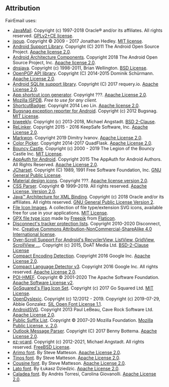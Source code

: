 ## Attribution

FairEmail uses:

* [JavaMail](https://projects.eclipse.org/projects/ee4j.javamail). Copyright (c) 1997-2018 Oracle® and/or its affiliates. All rights reserved. [GPLv2+CE license](https://javaee.github.io/javamail/JavaMail-License).
* [jsoup](https://jsoup.org/). Copyright © 2009 - 2017 Jonathan Hedley. [MIT license](https://jsoup.org/license).
* [Android Support Library](https://developer.android.com/tools/support-library/). Copyright (C) 2011 The Android Open Source Project. [Apache license 2.0](https://android.googlesource.com/platform/frameworks/support/+/master/LICENSE.txt).
* [Android Architecture Components](https://developer.android.com/topic/libraries/architecture/). Copyright 2018 The Android Open Source Project, Inc. [Apache license 2.0](https://github.com/googlesamples/android-architecture-components/blob/master/LICENSE).
* [dnsjava](http://www.xbill.org/dnsjava/). Copyright (c) 1998-2011, Brian Wellington. [BSD License](https://sourceforge.net/p/dnsjava/code/HEAD/tree/trunk/LICENSE).
* [OpenPGP API library](https://github.com/open-keychain/openpgp-api). Copyright (C) 2014-2015 Dominik Schürmann. [Apache License 2.0](https://github.com/open-keychain/openpgp-api/blob/master/LICENSE).
* [Android SQLite support library](https://github.com/requery/sqlite-android). Copyright (C) 2017 requery.io. [Apache License 2.0](https://github.com/requery/sqlite-android/blob/master/LICENSE).
* [App shortcut icon generator](https://romannurik.github.io/AndroidAssetStudio/icons-app-shortcut.html). Copyright ???. [Apache License 2.0](https://github.com/romannurik/AndroidAssetStudio/blob/master/LICENSE).
* [Mozilla ISPDB](https://developer.mozilla.org/en-US/docs/Mozilla/Thunderbird/Autoconfiguration#ISPDB). *Free to use for any client.*
* [ShortcutBadger](https://github.com/leolin310148/ShortcutBadger). Copyright 2014 Leo Lin. [Apache license 2.0](https://github.com/leolin310148/ShortcutBadger/blob/master/LICENSE).
* [Bugsnag exception reporter for Android](https://github.com/bugsnag/bugsnag-android). Copyright (c) 2012 Bugsnag. [MIT License](https://github.com/bugsnag/bugsnag-android/blob/master/LICENSE.txt).
* [biweekly](https://github.com/mangstadt/biweekly). Copyright (c) 2013-2018, Michael Angstadt. [BSD 2-Clause](https://github.com/mangstadt/biweekly/blob/master/LICENSE).
* [ReLinker](https://github.com/KeepSafe/ReLinker). Copyright 2015 - 2016 KeepSafe Software, Inc. [Apache License 2.0](https://github.com/KeepSafe/ReLinker/blob/master/LICENSE).
* [Markwon](https://github.com/noties/Markwon). Copyright 2019 Dimitry Ivanov. [Apache License 2.0](https://github.com/noties/Markwon/blob/master/LICENSE).
* [Color Picker](https://github.com/QuadFlask/colorpicker). Copyright 2014-2017 QuadFlask. [Apache License 2.0](https://github.com/QuadFlask/colorpicker#user-content-license).
* [Bouncy Castle](https://www.bouncycastle.org/). Copyright (c) 2000 - 2019 The Legion of the Bouncy Castle Inc. [MIT License](https://www.bouncycastle.org/licence.html).
* [AppAuth for Android](https://github.com/openid/AppAuth-Android). Copyright 2015 The AppAuth for Android Authors. All Rights Reserved. [Apache License 2.0](https://github.com/openid/AppAuth-Android/blob/master/LICENSE).
* [JCharset](http://www.freeutils.net/source/jcharset/). Copyright (C) 1989, 1991 Free Software Foundation, Inc. [GNU General Public License](http://www.freeutils.net/source/jcharset/#license).
* [Material design icons](https://github.com/google/material-design-icons). Copyright ???. [Apache license version 2.0](https://github.com/google/material-design-icons#user-content-license).
* [CSS Parser](http://cssparser.sourceforge.net/). Copyright © 1999–2019. All rights reserved. [Apache License, Version 2.0](http://cssparser.sourceforge.net/licenses.html).
* [Java™ Architecture for XML Binding](https://github.com/eclipse-ee4j/jaxb-ri). Copyright (c) 2018 Oracle and/or its affiliates. All rights reserved. [GNU General Public License Version 2](https://github.com/eclipse-ee4j/jaxb-ri/blob/master/jaxb-ri/LICENSE.md).
* [File Icon Images](https://github.com/dmhendricks/file-icon-vectors). A collection of file type/extension SVG icons, available free for use in your applications. [MIT License](https://github.com/dmhendricks/file-icon-vectors/blob/master/LICENSE).
* [GPX file type icon](https://www.flaticon.com/free-icon/gpx-file-format-variant_29258) made by [Freepik](https://www.flaticon.com/authors/freepik) from [Flaticon](https://www.flaticon.com).
* [Disconnect's tracker protection lists](https://github.com/disconnectme/disconnect-tracking-protection). Copyright 2010-2020 Disconnect, Inc. [Creative Commons Attribution-NonCommercial-ShareAlike 4.0 International license](https://github.com/disconnectme/disconnect-tracking-protection/blob/master/LICENSE).
* [Over-Scroll Support For Android's RecyclerView, ListView, GridView, ScrollView ...](https://github.com/EverythingMe/overscroll-decor). Copyright (c) 2015, DoAT Media Ltd. [BSD-2-Clause License](https://github.com/EverythingMe/overscroll-decor/blob/master/LICENSE)
* [Compact Encoding Detection](https://github.com/google/compact_enc_det). Copyright 2016 Google Inc. [Apache License 2.0](https://github.com/google/compact_enc_det/blob/master/LICENSE).
* [Compact Language Detector v3](https://github.com/google/cld3). Copyright 2016 Google Inc. All rights reserved. [Apache License 2.0](https://github.com/google/cld3/blob/master/LICENSE).
* [POI-HMEF](https://poi.apache.org/components/hmef/index.html). Copyright © 2001-2020 The Apache Software Foundation. [Apache Software License v2](https://poi.apache.org/devel/guidelines.html#The+Licensing).
* [GoSquared's Flag Icon Set](https://github.com/gosquared/flags). Copyright (c) 2017 Go Squared Ltd. [MIT License](https://github.com/gosquared/flags/blob/master/LICENSE.txt).
* [OpenDyslexic](https://github.com/antijingoist/opendyslexic). Copyright (c) 12/2012 - 2019. Copyright (c) 2019-07-29, Abbie Gonzalez. [SIL Open Font License 1.1](https://github.com/antijingoist/opendyslexic/blob/master/OFL.txt).
* [AndroidSVG](https://github.com/BigBadaboom/androidsvg). Copyright 2013 Paul LeBeau, Cave Rock Software Ltd. [Apache License 2.0](https://github.com/BigBadaboom/androidsvg/blob/master/LICENSE).
* [Public Suffix List](https://publicsuffix.org/). Copyright © 2007–20 Mozilla Foundation. [Mozilla Public License, v. 2.0](https://mozilla.org/MPL/2.0/).
* [Outlook Message Parser](https://github.com/bbottema/outlook-message-parser). Copyright (C) 2017 Benny Bottema. [Apache License 2.0](https://github.com/bbottema/outlook-message-parser/blob/master/LICENSE-2.0.txt).
* [ez-vcard](https://github.com/mangstadt/ez-vcard). Copyright (c) 2012-2021, Michael Angstadt. All rights reserved. [FreeBSD License](https://github.com/mangstadt/ez-vcard/blob/master/LICENSE).
* [Arimo font](https://fonts.google.com/specimen/Arimo). By Steve Matteson. [Apache License 2.0](https://fonts.google.com/specimen/Arimo#license).
* [Tinos font](https://fonts.google.com/specimen/Tinos). By Steve Matteson. [Apache License 2.0](https://fonts.google.com/specimen/Tinos#license).
* [Cousine font](https://fonts.google.com/specimen/Cousine). By Steve Matteson. [Apache License 2.0](https://fonts.google.com/specimen/Cousine#license).
* [Lato font](https://fonts.google.com/specimen/Lato). By Łukasz Dziedzic. [Apache License 2.0](https://fonts.google.com/specimen/Lato#license).
* [Caladea font](https://fonts.google.com/specimen/Caladea). By Andrés Torresi, Carolina Giovanolli. [Apache License 2.0](https://fonts.google.com/specimen/Caladea#license).
